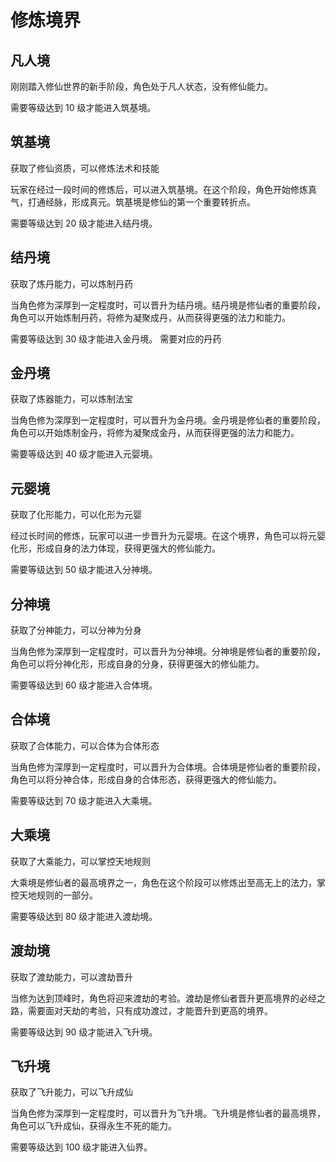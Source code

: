 # 修炼境界

## 凡人境

刚刚踏入修仙世界的新手阶段，角色处于凡人状态，没有修仙能力。

需要等级达到 10 级才能进入筑基境。

## 筑基境

获取了修仙资质，可以修炼法术和技能

玩家在经过一段时间的修炼后，可以进入筑基境。在这个阶段，角色开始修炼真气，打通经脉，形成真元。筑基境是修仙的第一个重要转折点。

需要等级达到 20 级才能进入结丹境。

## 结丹境

获取了炼丹能力，可以炼制丹药

当角色修为深厚到一定程度时，可以晋升为结丹境。结丹境是修仙者的重要阶段，角色可以开始炼制丹药，将修为凝聚成丹，从而获得更强的法力和能力。

需要等级达到 30 级才能进入金丹境。 需要对应的丹药

## 金丹境

获取了炼器能力，可以炼制法宝

当角色修为深厚到一定程度时，可以晋升为金丹境。金丹境是修仙者的重要阶段，角色可以开始炼制金丹，将修为凝聚成金丹，从而获得更强的法力和能力。

需要等级达到 40 级才能进入元婴境。

## 元婴境

获取了化形能力，可以化形为元婴

经过长时间的修炼，玩家可以进一步晋升为元婴境。在这个境界，角色可以将元婴化形，形成自身的法力体现，获得更强大的修仙能力。

需要等级达到 50 级才能进入分神境。

## 分神境

获取了分神能力，可以分神为分身

当角色修为深厚到一定程度时，可以晋升为分神境。分神境是修仙者的重要阶段，角色可以将分神化形，形成自身的分身，获得更强大的修仙能力。

需要等级达到 60 级才能进入合体境。

## 合体境

获取了合体能力，可以合体为合体形态

当角色修为深厚到一定程度时，可以晋升为合体境。合体境是修仙者的重要阶段，角色可以将分神合体，形成自身的合体形态，获得更强大的修仙能力。

需要等级达到 70 级才能进入大乘境。

## 大乘境

获取了大乘能力，可以掌控天地规则

大乘境是修仙者的最高境界之一，角色在这个阶段可以修炼出至高无上的法力，掌控天地规则的一部分。

需要等级达到 80 级才能进入渡劫境。

## 渡劫境

获取了渡劫能力，可以渡劫晋升

当修为达到顶峰时，角色将迎来渡劫的考验。渡劫是修仙者晋升更高境界的必经之路，需要面对天劫的考验，只有成功渡过，才能晋升到更高的境界。

需要等级达到 90 级才能进入飞升境。

## 飞升境

获取了飞升能力，可以飞升成仙

当角色修为深厚到一定程度时，可以晋升为飞升境。飞升境是修仙者的最高境界，角色可以飞升成仙，获得永生不死的能力。

需要等级达到 100 级才能进入仙界。
